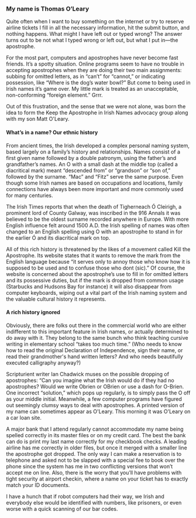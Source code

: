 ### My name is Thomas O’Leary

Quite often when I want to buy something on the internet or try to reserve airline tickets I fill in all the necessary information, hit the submit button, and nothing happens. What might I have left out or typed wrong? The answer turns out to be not what I typed wrong or left out, but what I put in—the apostrophe.

For the most part, computers and apostrophes have never become fast friends. It’s a spotty situation. Online programs seem to have no trouble in accepting apostrophes when they are doing their two main assignments: subbing for omitted letters, as in “can’t” for “cannot,” or indicating possession, like “Where is the dog’s water bowl?” But come to being used in Irish names it’s game over. My little mark is treated as an unacceptable, non-conforming “foreign element.” Grrr.

Out of this frustration, and the sense that we were not alone, was born the idea to form the Keep the Apostrophe in Irish Names advocacy group along with my son Matt O'Leary.

#### What’s in a name? Our ethnic history
From ancient times, the Irish developed a complex personal naming system, based largely on a family’s history and relationships. Names consist of a first given name followed by a double patronym, using the father’s and grandfather’s names. An O with a small dash at the middle top (called a diacritical mark) meant “descended from” or “grandson” or “son of,” followed by the surname. “Mac” and “Fitz” serve the same purpose. Even though some Irish names are based on occupations and locations, family connections have always been more important and more commonly used for many centuries.

The Irish Times reports that when the death of Tigherneach Ó Cleirigh, a prominent lord of County Galway, was inscribed in the 916 Annals it was believed to be the oldest surname recorded anywhere in Europe. With more English influence felt around 1500 A.D. the Irish spelling of names was often changed to an English spelling using O with an apostrophe to stand in for the earlier Ó and its diacritical mark on top.

All of this rich history is threatened by the likes of a movement called Kill the Apostrophe. Its website states that it wants to remove the mark from the English language because “it serves only to annoy those who know how it is supposed to be used and to confuse those who dont (sic).” Of course, the website is concerned about the apostrophe’s use to fill in for omitted letters and its possessive duties, but if the mark is dropped from common usage (Starbucks and Hudsons Bay for instance) it will also disappear from computer keyboards, wiping out a vital part of the Irish naming system and the valuable cultural history it represents.

#### A rich history ignored
Obviously, there are folks out there in the commercial world who are either indifferent to this important feature in Irish names, or actually determined to do away with it. They belong to the same bunch who think teaching cursive writing in elementary school “takes too much time.” (Who needs to know how to read the original Declaration of Independence, sign their name, or read their grandmother's hand written letters? And who needs beautifully executed calligraphy anyway?)

Scripturient writer Ian Chadwick muses on the possible dropping of apostrophes: “Can you imagine what the Irish would do if they had no apostrophes? Would we write Obrien or OBrien or use a dash for O-Brien. One incorrect “solution,” which pops up regularly, is to simply pass the O off as your middle initial. Meanwhile, a few computer programs have figured out seemingly clumsy ways to deal with apostrophes. A printed version of my name can sometimes appear as O&#x27;Leary. This morning it was O&#039;Leary on a car loan site.

A major bank that I attend regularly cannot accommodate my name being spelled correctly in its master files or on my credit card. The best the bank can do is print my last name correctly for my checkbook checks. A leading airline has me correctly in older files, but once it merged with a smaller line the apostrophe got dropped. The only way I can make a reservation is to telephone and asked not to be slapped with a special fee to book over the phone since the system has me in two conflicting versions that won’t accept me on line. Also, there is the worry that you’ll have problems with tight security at airport checkin, where a name on your ticket has to exactly match your ID documents.

I have a hunch that if robot computers had their way, we Irish and everybody else would be identified with numbers, like prisoners, or even worse with a quick scanning of our bar codes.